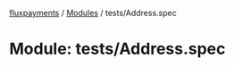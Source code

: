 [fluxpayments](../README.md) / [Modules](../modules.md) / tests/Address.spec

# Module: tests/Address.spec

